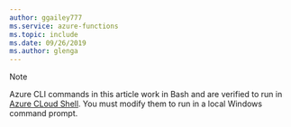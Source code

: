```yaml
---
author: ggailey777
ms.service: azure-functions
ms.topic: include
ms.date: 09/26/2019
ms.author: glenga
---
```


> [!NOTE]
> Azure CLI commands in this article work in Bash and are verified to run in [Azure CLoud Shell](../articles/cloud-shell/overview.md). You must modify them to run in a local Windows command prompt.